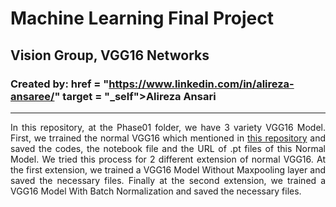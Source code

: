 # Machine Learning  Final Project
## Vision Group, VGG16 Networks
### Created by: href = "https://www.linkedin.com/in/alireza-ansaree/" target = "_self">Alireza Ansari</a> 
***

<p align="justify">In this repository, at the Phase01 folder, we have 3 variety VGG16 Model. First, we trrained the normal VGG16 which mentioned in                                           <a href = "https://github.com/huyvnphan/PyTorch_CIFAR10/tree/master" target = "_self">this repository</a>
 and saved the codes, the notebook file and the URL of .pt files of this Normal Model. We tried this process for 2 different extension of normal VGG16. At the first extension, we trained a VGG16 Model Without Maxpooling layer and saved the necessary files. Finally at the second extension, we trained a VGG16 Model With Batch Normalization and saved the necessary files.</p>

